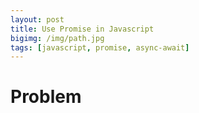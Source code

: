 ```yaml
---
layout: post
title: Use Promise in Javascript
bigimg: /img/path.jpg
tags: [javascript, promise, async-await]
---
```



# Problem


# 
